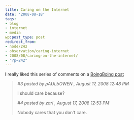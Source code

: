 ```yaml
---
title: Caring on the Internet
date: '2008-08-18'
tags:
- blog
- internet
- media
wp:post_type: post
redirect_from:
- node/242
- observation/caring-internet
- 2008/08/caring-on-the-internet/
- "?p=242"
---
```


I really liked this series of comments on a [BoingBoing post](http://www.boingboing.net/2008/08/17/how-the-daily-shows.html#comment-262112)

> _#3 posted by pAULbOWEN , August 17, 2008 12:48 PM_
>
> I should care because?
>
> _#4 posted by zarl , August 17, 2008 12:53 PM_
>
> Nobody cares that you don't care.
>
>

